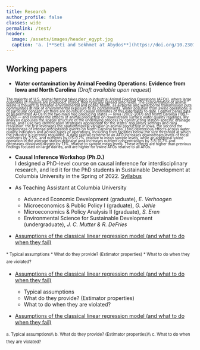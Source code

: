 ```yaml
---
title: Research
author_profile: false
classes: wide
permalink: /test/
header:
  image: /assets/images/header_egypt.jpg
  caption: 'a. [**Seti and Sekhmet at Abydos**](https://doi.org/10.2307/3269982){:target="_blank"}, b. [**Apis**](https://art.thewalters.org/detail/22249){:target="_blank"}'
---
```



## Working papers

  - **Water contamination by Animal Feeding Operations: Evidence from Iowaand North Carolina**  *(Draft available upon request)*  
<span style="font-size:0.7em; line-height:6pt;">
The majority of U.S. animal farming takes place in industrial Animal Feeding Operations (AFOs), where large quantities of manure are produced, stored, then typically spread onto fields. The concentration of animal waste is thought to threaten environmental and public health, as airborne and waterborne transmission puts communities at risk of environmental exposure to its contaminants. Water pollution from swine operations is of particular concern yet there are no robust causal estimates of this externality to date. I gather panel data of all permitted AFOs in the two main hog producing states — Iowa (2002-2017) and North Carolina (1997-2020) — and estimate the effects of animal production on downstream surface water quality readings.  My analysis espouses the spatial structure of the underlying process by constructing station-specific drainage areas, and I use two identification strategies appropriate for the states’ regulatory settings and data resolution: the first leverages the spatiotemporal variation in animal production in Iowa, the second the randomness of intense precipitation events on North Carolina farms.  I find deleterious effects across water quality indicators and across types of operations, including from facilities below the size threshold at which the industry is currently regulated. A daily rainfall extreme at an AFO increases downstream levels of fecal coliforms by 3.5%, and nutrients by 0.5-0.7%, relative to mean sample levels, while an additional swine operation in the average station drainage area increases nutrient concentrations by 3.8-10.7% and decreases dissolved oxygen by 1.1%, relative to sample mean levels. These effects are higher than previous findings focused on large dairies, and are higher for swine AFOs relative to all AFOs.
</span>


  - **Causal Inference Workshop (Ph.D.)** \
I designed a PhD-level course on causal inference for interdisciplinary research, and led it for the PhD students in Sustainable Development at Columbia University in the Spring of 2022. [Syllabus](../docs/CIworkshop_syllabus.pdf)
  - As Teaching Assistant at Columbia University
    * Advanced Economic Development (graduate), *E. Verhoogen*
    * Microeconomics & Public Policy I (graduate), *G. Jehle*
    * Microeconomics & Policy Analysis II (graduate), *S. Eren*
    * Environmental Science for Sustainable Development (undergraduate), *J. C. Mutter & R. DeFries*

      
  - [Assumptions of the classical linear regression model (and what to do when they fail)](../docs/CLRM&estimators.pdf)  
<span style="font-size:0.8em;line-height:20px">
    *   Typical assumptions
    *   What do they provide? (Estimator properties)
    *   What to do when they are violated?
</span> 

      
  - [Assumptions of the classical linear regression model (and what to do when they fail)](../docs/CLRM&estimators.pdf)  
    *   Typical assumptions
    *   What do they provide? (Estimator properties)
    *   What to do when they are violated?

      
  - [Assumptions of the classical linear regression model (and what to do when they fail)](../docs/CLRM&estimators.pdf)  
<span style="font-size:0.8em;line-height:20px">  
    a.   Typical assumptions\\
    b.   What do they provide? (Estimator properties)\\
    c.   What to do when they are violated?
</span> 




